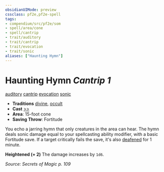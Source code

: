 ```yaml
---
obsidianUIMode: preview
cssclass: pf2e,pf2e-spell
tags:
- compendium/src/pf2e/som
- spell/area/cone
- spell/cantrip
- trait/auditory
- trait/cantrip
- trait/evocation
- trait/sonic
aliases: ["Haunting Hymn"]
---
```

# Haunting Hymn *Cantrip 1*   
[auditory](auditory.md "Auditory Effect Trait")  [cantrip](cantrip.md "Cantrip Spell Trait")  [evocation](evocation.md "Evocation School Trait")  [sonic](sonic.md "Sonic Energy & Element Trait")  

- **Traditions** [divine](divine.md "Divine Tradition Trait"), [occult](occult.md "Occult Tradition Trait")
- **Cast** [>>](chapter-9-playing-the-game.md#Actions "Two-Action") 
- **Area**: 15-foot cone
- **Saving Throw**: Fortitude

You echo a jarring hymn that only creatures in the area can hear. The hymn deals sonic damage equal to your spellcasting ability modifier, with a basic Fortitude save. If a target critically fails the save, it's also [deafened](conditions.md#Deafened) for 1 minute.

**Heightened (+ 2)** The damage increases by `1d6`.

*Source: Secrets of Magic p. 109*